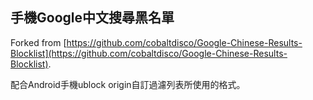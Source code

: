 ## 手機Google中文搜尋黑名單

Forked from [https://github.com/cobaltdisco/Google-Chinese-Results-Blocklist](https://github.com/cobaltdisco/Google-Chinese-Results-Blocklist).

配合Android手機ublock origin自訂過濾列表所使用的格式。
